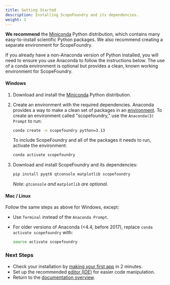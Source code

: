 ```yaml
---
title: Getting Started
description: Installing ScopeFoundry and its dependencies.
weight: 1
---
```


[anaconda_dl]:https://www.anaconda.com/download/success  
[anaconda_env_docs]: http://conda.pydata.org/docs/using/envs.html  
[IDE]:/docs/100_development-environment/10_setup_eclipse/  
[overview]: /docs/  

**We recommend** the [Miniconda][anaconda_dl] Python distribution, which contains many easy-to-install scientific Python packages. We also recommend creating a separate environment for ScopeFoundry. 

If you already have a non-Anaconda version of Python installed, you will need to ensure you use Anaconda to follow the instructions below. The use of a conda environment is optional but provides a clean, known working environment for ScopeFoundry.

#### Windows

1. Download and install the [Miniconda][anaconda_dl] Python distribution.
2. Create an environment with the required dependencies. Anaconda provides a way to make a clean set of packages in an [environment][anaconda_env_docs]. To create an environment called "scopefoundry," use the `Anaconda(3) Prompt` to run:

    ```sh
    conda create -n scopefoundry python=3.13
    ```

    To include ScopeFoundry and all of the packages it needs to run, activate the environment:

    ```sh
    conda activate scopefoundry
    ```

3. Download and install ScopeFoundry and its dependencies:

    ```sh
    pip install pyqt6 qtconsole matplotlib scopefoundry
    ```

    *Note: `qtconsole` and `matplotlib` are optional.*

#### Mac / Linux

Follow the same steps as above for Windows, except:

- Use `Terminal` instead of the `Anaconda Prompt`.
- For older versions of Anaconda (<4.4, before 2017), replace `conda activate scopefoundry` with:

    ```sh
    source activate scopefoundry
    ```

### Next Steps

- Check your installation by [making your first app](/docs/11_tools-tutorials/1_new-microscope-app/) in 2 minutes.
- Set up the recommended [editor (IDE)][IDE] for easier code manipulation.
- Return to the [documentation overview][overview].

